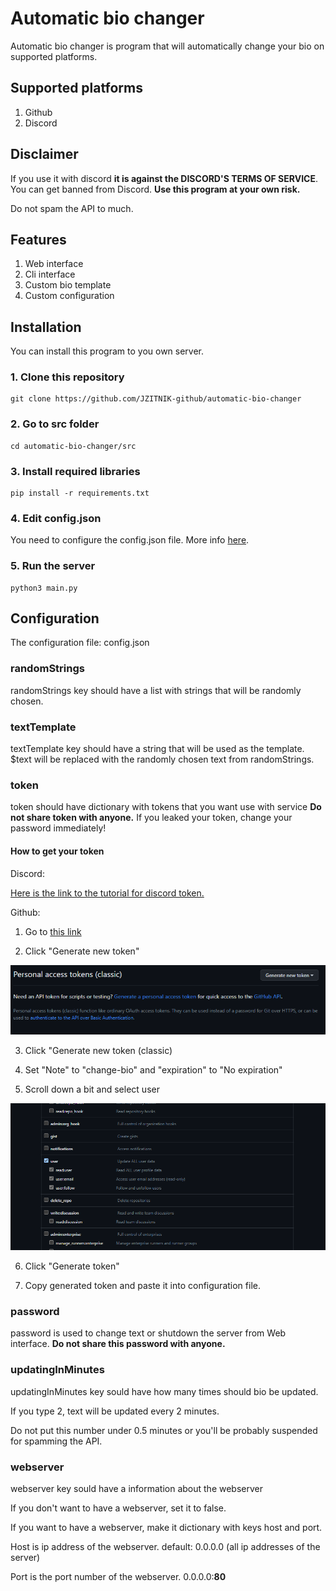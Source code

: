 # Automatic bio changer
Automatic bio changer is program that will automatically change your bio on supported platforms.
## Supported platforms
1. Github
2. Discord
## Disclaimer
If you use it with discord **it is against the DISCORD'S TERMS OF SERVICE**.
You can get banned from Discord.
**Use this program at your own risk.**

Do not spam the API to much.

## Features
1. Web interface
2. Cli interface
3. Custom bio template
4. Custom configuration

## Installation
You can install this program to you own server.

### 1. Clone this repository
```
git clone https://github.com/JZITNIK-github/automatic-bio-changer
```

### 2. Go to src folder
```
cd automatic-bio-changer/src
```

### 3. Install required libraries
```
pip install -r requirements.txt
```

### 4. Edit config.json
You need to configure the config.json file. More info [here](#configuration).

### 5. Run the server
```
python3 main.py
```
## Configuration
The configuration file: config.json
### randomStrings
randomStrings key should have a list with strings that will be randomly chosen.
### textTemplate
textTemplate key should have a string that will be used as the template.
\$text will be replaced with the randomly chosen text from randomStrings.
### token
token should have dictionary with tokens that you want use with service
**Do not share token with anyone.**
If you leaked your token, change your password immediately!
#### How to get your token

Discord:

[Here is the link to the tutorial for discord token.](https://www.androidauthority.com/get-discord-token-3149920/)

Github:

1. Go to [this link](https://github.com/settings/tokens)

2. Click "Generate new token"

![Image](/images/token/github/1.png)

3. Click "Generate new token (classic)

4. Set "Note" to "change-bio" and "expiration" to "No expiration"

5. Scroll down a bit and select user

![Image](/images/token/github/2.png)

6. Click "Generate token"

7. Copy generated token and paste it into configuration file.
### password
password is used to change text or shutdown the server from Web interface.
**Do not share this password with anyone.**
### updatingInMinutes
updatingInMinutes key sould have how many times should bio be updated.

If you type 2, text will be updated every 2 minutes.

Do not put this number under 0.5 minutes or you'll be probably suspended for spamming the API.
### webserver
webserver key sould have a information about the webserver

If you don't want to have a webserver, set it to false.

If you want to have a webserver, make it dictionary with keys host and port.

Host is ip address of the webserver. default: 0.0.0.0 (all ip addresses of the server)

Port is the port number of the webserver. 0.0.0.0:**80**
